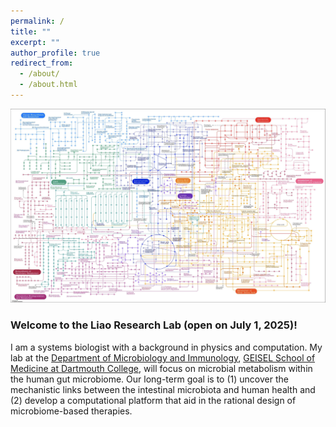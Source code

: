 ```yaml
---
permalink: /
title: ""
excerpt: ""
author_profile: true
redirect_from: 
  - /about/
  - /about.html
---
```


![](metabolic_pathway.jpg)

### Welcome to the Liao Research Lab (open on July 1, 2025)!

I am a systems biologist with a background in physics and computation. My lab at the [Department of Microbiology and Immunology](https://geiselmed.dartmouth.edu/microbio/), [GEISEL School of Medicine at Dartmouth College](https://geiselmed.dartmouth.edu), will focus on microbial metabolism within the human gut microbiome. Our long-term goal is to (1) uncover the mechanistic links between the intestinal microbiota and human health and (2) develop a computational platform that aid in the rational design of microbiome-based therapies.
